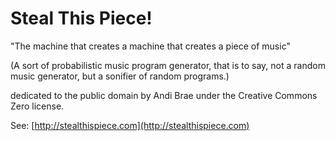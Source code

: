 # Steal This Piece!

"The machine that creates a machine that creates a piece of music"

(A sort of probabilistic music program generator, that is to say,
not a random music generator, but a sonifier of random programs.)

dedicated to the public domain by Andi Brae under the
Creative Commons Zero license.

See: [http://stealthispiece.com](http://stealthispiece.com)
